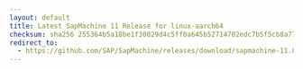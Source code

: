 ```yaml
---
layout: default
title: Latest SapMachine 11 Release for linux-aarch64
checksum: sha256 255364b5a18be1f30029d4c5ff0a645b52714702edc7b5f5cb8a77067b586f41
redirect_to:
  - https://github.com/SAP/SapMachine/releases/download/sapmachine-11.0.21/sapmachine-jdk-11.0.21_linux-aarch64_bin.tar.gz
---
```


